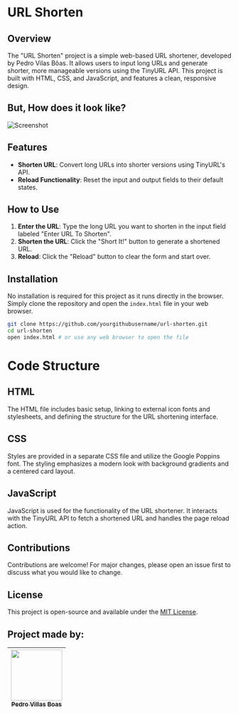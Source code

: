 # URL Shorten

## Overview

The "URL Shorten" project is a simple web-based URL shortener, developed by Pedro Vilas Bôas. It allows users to input long URLs and generate shorter, more manageable versions using the TinyURL API. This project is built with HTML, CSS, and JavaScript, and features a clean, responsive design.

## But, How does it look like?

![Screenshot](https://github.com/PedroVillasBoas/URLShortner/assets/47667167/bcd6068c-73b6-4373-90a7-079ed66e077c)


## Features

- **Shorten URL**: Convert long URLs into shorter versions using TinyURL's API.
- **Reload Functionality**: Reset the input and output fields to their default states.

## How to Use

1. **Enter the URL**: Type the long URL you want to shorten in the input field labeled "Enter URL To Shorten".
2. **Shorten the URL**: Click the "Short It!" button to generate a shortened URL.
3. **Reload**: Click the "Reload" button to clear the form and start over.

## Installation

No installation is required for this project as it runs directly in the browser. Simply clone the repository and open the `index.html` file in your web browser.

```bash
git clone https://github.com/yourgithubusername/url-shorten.git
cd url-shorten
open index.html # or use any web browser to open the file
```

# Code Structure

## HTML

The HTML file includes basic setup, linking to external icon fonts and stylesheets, and defining the structure for the URL shortening interface.

## CSS

Styles are provided in a separate CSS file and utilize the Google Poppins font. The styling emphasizes a modern look with background gradients and a centered card layout.

## JavaScript

JavaScript is used for the functionality of the URL shortener. It interacts with the TinyURL API to fetch a shortened URL and handles the page reload action.

## Contributions

Contributions are welcome! For major changes, please open an issue first to discuss what you would like to change.

## License

This project is open-source and available under the [MIT License](LICENSE).

## Project made by:

| [<img loading="lazy" src="https://avatars.githubusercontent.com/u/47667167?v=4" width=115><br><sub>Pedro Villas Boas</sub>](https://github.com/PedroVillasBoas) |
| :---: | 
